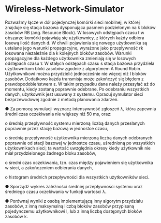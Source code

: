# Wireless-Network-Simulator
Rozważmy łącze w dół pojedynczej komórki sieci mobilnej, w której znajduje się stacja bazowa
dysponująca pasmem podzielonym na k bloków zasobów RB (ang. Resource Block). W losowych
odstępach czasu t w obszarze komórki pojawiają się użytkownicy, z których każdy odbiera losową
ilość danych d. W chwili pojawienia się nowego użytkownika są ustalane jego warunki propagacyjne,
wyrażone jako przepływność rk
losowana niezależnie dla k kolejnych bloków zasobów. Warunki propagacyjne dla każdego użytkownika zmieniają się w losowych odstępach czasu τ. W stałych odstępach
czasu s stacja bazowa przydziela użytkownikom bloki zasobów zgodnie z algorytmem A Round Robin. Użytkownikowi można przydzielić jednocześnie nie więcej niż l bloków zasobów. 
Dodatkowo każda transmisja może zakończyć się błędem z prawdopodobieństwem ε. W takim przypadku dane należy przesyłać aż do momentu, kiedy zostaną poprawnie odebrane. 
Po odebraniu wszystkich danych, użytkownik jest usuwany z systemu.
Opracuj symulator sieci bezprzewodowej zgodnie z metodą planowania zdarzeń.

● Za pomocą symulacji wyznacz intensywność zgłoszeń λ, która zapewnia średni czas oczekiwania nie większy niż 50 ms, oraz:

o średnią przepływność systemu mierzoną liczbą danych przesłanych poprawnie przez stację bazową w jednostce czasu,

o średnią przepływność użytkownika mierzoną liczbą danych odebranych poprawnie od stacji bazowej w jednostce czasu, uśrednioną po wszystkich użytkownikach sieci; ta wartość uwzględnia okresy kiedy użytkownik nie miał przydzielonego żadnego bloku
zasobów,

o średni czas oczekiwania, tzn. czas między pojawieniem się użytkownika w sieci, a zakończeniem odbierania danych,

o histogram średnich przepływności dla wszystkich użytkowników sieci.

● Sporządź wykres zależności średniej przepływności systemu oraz średniego czasu oczekiwania w funkcji wartości λ.

● Porównaj wyniki z osobą implementującą inny algorytm przydziału zasobów, z inną maksymalną liczbą bloków zasobów przypisaną pojedynczemu użytkownikowi l, lub z inną liczbą
dostępnych bloków zasobów k.
